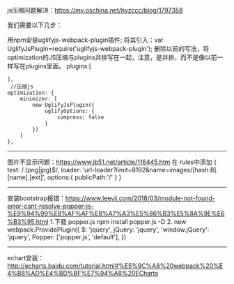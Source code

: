 ﻿js压缩问题解决：https://my.oschina.net/hyzccc/blog/1797358

我们需要以下几步：

用npm安装uglifyjs-webpack-plugin插件;
将其引入：var UglifyJsPlugin=require('uglifyjs-webpack-plugin');
删除以前的写法，将optimization的JS压缩与plugins并排写在一起，注意，是并排，而不是像以前一样写在plugins里面。
plugins:[
        
    ],
     //压缩js
    optimization: {
        minimizer: [
            new UglifyJsPlugin({
                uglifyOptions: {
                    compress: false
                }
            })
        ]
    },

----------------------------------------

图片不显示问题：https://www.jb51.net/article/116445.htm
在 rules中添加
	    {
                test: /\.(png|jpg)$/,
                loader: 'url-loader?limit=8192&name=images/[hash:8].[name].[ext]',
                options:{
                    publicPath:'/'
                }
            }

-------------------------------------

安装bootstrap报错：https://www.leevii.com/2018/03/module-not-found-error-cant-resolve-popper-js-%E9%94%99%E8%AF%AF%E8%A7%A3%E5%86%B3%E5%8A%9E%E6%B3%95.html
1.下载 popper.js
	npm install popper.js -D
2.
	new webpack.ProvidePlugin({
        $: 'jquery',
        jQuery: 'jquery',
        'window.jQuery': 'jquery',
        Popper: ['popper.js', 'default'],
      })

----------------------------------------


echart安装：
http://echarts.baidu.com/tutorial.html#%E5%9C%A8%20webpack%20%E4%B8%AD%E4%BD%BF%E7%94%A8%20ECharts







